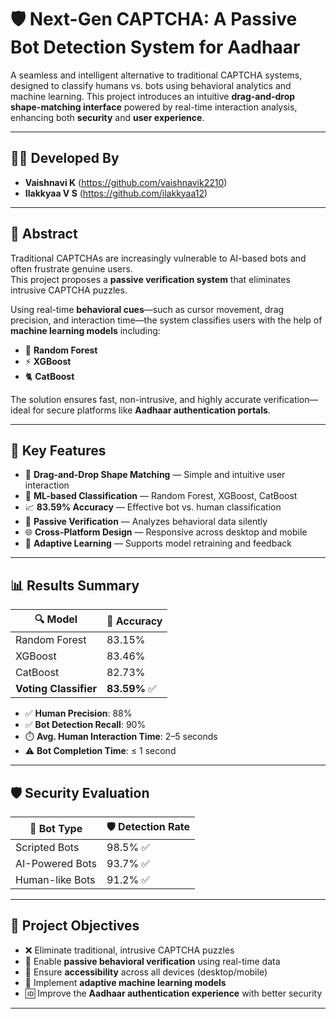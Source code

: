 # 🛡️ Next-Gen CAPTCHA: A Passive Bot Detection System for Aadhaar

A seamless and intelligent alternative to traditional CAPTCHA systems, designed to classify humans vs. bots using behavioral analytics and machine learning. This project introduces an intuitive **drag-and-drop shape-matching interface** powered by real-time interaction analysis, enhancing both **security** and **user experience**.

---

## 👩‍💻 Developed By

- **Vaishnavi K** (https://github.com/vaishnavik2210)
- **Ilakkyaa V S** (https://github.com/ilakkyaa12)

---

## 📌 Abstract

Traditional CAPTCHAs are increasingly vulnerable to AI-based bots and often frustrate genuine users.  
This project proposes a **passive verification system** that eliminates intrusive CAPTCHA puzzles.  

Using real-time **behavioral cues**—such as cursor movement, drag precision, and interaction time—the system classifies users with the help of **machine learning models** including:

- 🌲 **Random Forest**
- ⚡ **XGBoost**
- 🐈 **CatBoost**

The solution ensures fast, non-intrusive, and highly accurate verification—ideal for secure platforms like **Aadhaar authentication portals**.

---

## 🚀 Key Features

- 🔁 **Drag-and-Drop Shape Matching** — Simple and intuitive user interaction
- 🧠 **ML-based Classification** — Random Forest, XGBoost, CatBoost
- 📈 **83.59% Accuracy** — Effective bot vs. human classification
- 🔐 **Passive Verification** — Analyzes behavioral data silently
- 🌐 **Cross-Platform Design** — Responsive across desktop and mobile
- 🔄 **Adaptive Learning** — Supports model retraining and feedback

---

## 📊 Results Summary

| 🔍 Model            | 🎯 Accuracy |
|--------------------|-------------|
| Random Forest       | 83.15%      |
| XGBoost             | 83.46%      |
| CatBoost            | 82.73%      |
| **Voting Classifier** | **83.59%** ✅ |

- ✅ **Human Precision**: 88%  
- ✅ **Bot Detection Recall**: 90%  
- ⏱️ **Avg. Human Interaction Time**: 2–5 seconds  
- ⚠️ **Bot Completion Time**: ≤ 1 second

---

## 🛡️ Security Evaluation

| 🤖 Bot Type         | 🛡️ Detection Rate |
|---------------------|-------------------|
| Scripted Bots       | 98.5% ✅  
| AI-Powered Bots     | 93.7% ✅  
| Human-like Bots     | 91.2% ✅  

---

## 🎯 Project Objectives

- ❌ Eliminate traditional, intrusive CAPTCHA puzzles
- 🧠 Enable **passive behavioral verification** using real-time data
- 📱 Ensure **accessibility** across all devices (desktop/mobile)
- 🔄 Implement **adaptive machine learning models**
- 🆔 Improve the **Aadhaar authentication experience** with better security

---

